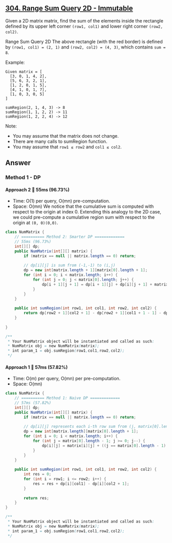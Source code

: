 ## [304. Range Sum Query 2D - Immutable](https://leetcode.com/problems/range-sum-query-2d-immutable/)

Given a 2D matrix matrix, find the sum of the elements inside the rectangle defined by its upper left corner `(row1, col1)` and lower right corner `(row2, col2)`.

Range Sum Query 2D
The above rectangle (with the red border) is defined by `(row1, col1) = (2, 1)` and `(row2, col2) = (4, 3)`, which contains `sum = 8`.

Example:
```
Given matrix = [
  [3, 0, 1, 4, 2],
  [5, 6, 3, 2, 1],
  [1, 2, 0, 1, 5],
  [4, 1, 0, 1, 7],
  [1, 0, 3, 0, 5]
]

sumRegion(2, 1, 4, 3) -> 8
sumRegion(1, 1, 2, 2) -> 11
sumRegion(1, 2, 2, 4) -> 12
```

Note:
- You may assume that the matrix does not change.
- There are many calls to sumRegion function.
- You may assume that `row1 ≤ row2` and `col1 ≤ col2`.

## Answer
### Method 1 - DP
#### Approach 2 :rocket: 55ms (96.73%)
- Time: O(1) per query, O(mn) pre-computation.
- Space: O(mn)
We notice that the cumulative sum is computed with respect to the origin at index 0. Extending this analogy to the 2D case, we could pre-compute a cumulative region sum with respect to the origin at `(0, 0)(0,0)`.
```java
class NumMatrix {
    // ========== Method 2: Smarter DP =============
    // 55ms (96.73%)
    int[][] dp;
    public NumMatrix(int[][] matrix) {
        if (matrix == null || matrix.length == 0) return;
        
        // dp[i][j] is sum from (-1,-1) to (i,j)
        dp = new int[matrix.length + 1][matrix[0].length + 1];
        for (int i = 0; i < matrix.length; i++) {
            for (int j = 0; j < matrix[0].length; j++) {
                dp[i + 1][j + 1] = dp[i + 1][j] + dp[i][j + 1] + matrix[i][j] - dp[i][j];
            }
        }
    }
    
    public int sumRegion(int row1, int col1, int row2, int col2) {
        return dp[row2 + 1][col2 + 1] - dp[row2 + 1][col1 + 1 - 1] - dp[row1 + 1 - 1][col2 + 1] + dp[row1 + 1 - 1][col1 + 1 - 1];
    }
    
}

/**
 * Your NumMatrix object will be instantiated and called as such:
 * NumMatrix obj = new NumMatrix(matrix);
 * int param_1 = obj.sumRegion(row1,col1,row2,col2);
 */
```
#### Approach 1 :rabbit: 57ms (57.82%)
- Time: O(m) per query, O(mn) per pre-computation.
- Space: O(mn)
```java
class NumMatrix {
    // ========== Method 1: Naive DP =============
    // 57ms (57.82%)
    int[][] dp;
    public NumMatrix(int[][] matrix) {
        if (matrix == null || matrix.length == 0) return;
        
        // dp[i][j] represents each i-th row sum from (j, matrix[0].length - 1)
        dp = new int[matrix.length][matrix[0].length + 1];
        for (int i = 0; i < matrix.length; i++) {
            for (int j = matrix[0].length - 1; j >= 0; j--) {
                dp[i][j] = matrix[i][j] + ((j == matrix[0].length - 1) ? 0 : dp[i][j + 1]);
            }
        }
    }
    
    public int sumRegion(int row1, int col1, int row2, int col2) {
        int res = 0;
        for (int i = row1; i <= row2; i++) {
            res = res + dp[i][col1] - dp[i][col2 + 1];
        }
        
        return res;
    }
}

/**
 * Your NumMatrix object will be instantiated and called as such:
 * NumMatrix obj = new NumMatrix(matrix);
 * int param_1 = obj.sumRegion(row1,col1,row2,col2);
 */
```
